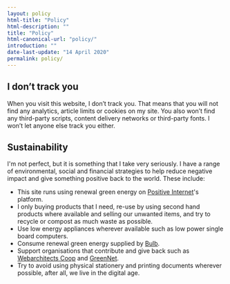```yaml
---
layout: policy
html-title: "Policy"
html-description: ""
title: "Policy"
html-canonical-url: "policy/"
introduction: ""
date-last-update: "14 April 2020"
permalink: policy/
---
```


## I don’t track you

When you visit this website, I don’t track you. That means that you will not find any analytics, article limits or cookies on my site. You also won’t find any third-party scripts, content delivery networks or third-party fonts. I won’t let anyone else track you either.

## Sustainability
I'm not perfect, but it is something that I take very seriously. I have a range of environmental, social and financial strategies to help reduce negative impact and give something positive back to the world. These include:

* This site runs using renewal green energy on [Positive Internet](https://positive-internet.com)'s platform.
* I only buying products that I need, re-use by using second hand products where available and selling our unwanted items, and try to recycle or compost as much waste as possible.
* Use low energy appliances wherever available such as low power single board computers.
* Consume renewal green energy supplied by [Bulb](https://bulb.co.uk).
* Support organisations that contribute and give back such as [Webarchitects Coop](https://www.webarchitects.coop) and [GreenNet](https://www.greennet.org.uk).
* Try to avoid using physical stationery and printing documents wherever possible, after all, we live in the digital age.